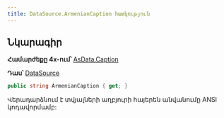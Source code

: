 ```yaml
---
title: DataSource.ArmenianCaption հատկություն
---
```


## Նկարագիր

**Համարժեքը 4x-ում՝** [AsData.Caption](https://armsoft.github.io/as4x-docs/HTM/ProgrGuide/Functions/ASDATA/Caption.html)

**Դաս՝** [DataSource](../ds.md)

```c#
public string ArmenianCaption { get; }
```

Վերադարձնում է տվյալների աղբյուրի հայերեն անվանումը ANSI կոդավորմամբ:
